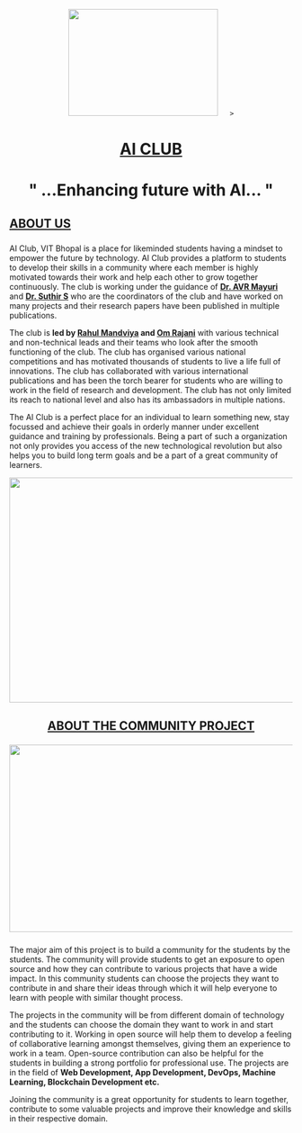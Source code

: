 <!-- 
![download](https://user-images.githubusercontent.com/97673859/178153950-8a2b539a-0a66-40a8-beb6-896c9130dbd7.png))
-->
<p align="center">
  <img
       width="266"
       height="190"
       src="https://user-images.githubusercontent.com/97673859/178153950-8a2b539a-0a66-40a8-beb6-896c9130dbd7.png"
       
       
       
       >
</p>

# <p align="center"><ins>**AI CLUB**</ins></p>
# <p align="center"><!--<ins>Motto-</ins> -->" ...Enhancing future with AI... "</p>


## <ins>**ABOUT US**</ins>


###
AI Club, VIT Bhopal is a place for likeminded students having a
mindset to empower the future by technology. AI Club provides a
platform to students to develop their skills in a community where
each member is highly motivated towards their work and help each
other to grow together continuously. The club is working under the
guidance of <ins> **Dr. AVR Mayuri**</ins> and <ins>**Dr. Suthir S**</ins> who are the coordinators of the club and have worked on many projects and their
research papers have been published in multiple publications. 

The club is **led by <ins>Rahul Mandviya</ins> and <ins>Om Rajani</ins>** with various
technical and non-technical leads and their teams who look after
the smooth functioning of the club. The club has organised various
national competitions and has motivated thousands of students to
live a life full of innovations. The club has collaborated with various
international publications and has been the torch bearer for
students who are willing to work in the field of research and
development. The club has not only limited its reach to national
level and also has its ambassadors in multiple nations. 

The AI Club
is a perfect place for an individual to learn something new, stay
focussed and achieve their goals in orderly manner under excellent
guidance and training by professionals. Being a part of such a
organization not only provides you access of the new technological
revolution but also helps you to build long term goals and be a part
of a great community of learners.
<p align="center">
  <img 
    width="700"
    height="400"
    src="https://user-images.githubusercontent.com/97673859/178153761-73530edf-a0f9-42a5-9128-bb98fdde2185.jpg"
  >
</p>

## <p align="center"><ins>**ABOUT THE COMMUNITY PROJECT**</ins></p>

<p align="center">
  <img
       height="332.8"
       width="1157.66"
       src="https://user-images.githubusercontent.com/97673859/178155230-ec2eb838-bb41-45cd-bb2f-11ce6b59f535.png"
       >
</p>

###
The major aim of this project is to build a community for the
students by the students. The community will provide students to
get an exposure to open source and how they can contribute to
various projects that have a wide impact. In this community
students can choose the projects they want to contribute in and
share their ideas through which it will help everyone to learn with
people with similar thought process. 

The projects in the community
will be from different domain of technology and the students can
choose the domain they want to work in and start contributing to
it. Working in open source will help them to develop a feeling of
collaborative learning amongst themselves, giving them an
experience to work in a team. Open-source contribution can also be
helpful for the students in building a strong portfolio for
professional use. The projects are in the field of **Web Development,
App Development, DevOps, Machine Learning, Blockchain
Development etc.** 

Joining the community is a great opportunity for
students to learn together, contribute to some valuable projects
and improve their knowledge and skills in their respective domain.

